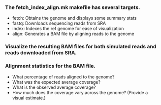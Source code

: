### The fetch_index_align.mk makefile has several targets.
- fetch: Obtains the genome and displays some summary stats
- fastq: Downloads sequencing reads from SRA
- index: Indexes the ref genome for ease of visualization
- align: Generates a BAM file by aligning reads to the genome

### Visualize the resulting BAM files for both simulated reads and reads downloaded from SRA.

### Alignment statistics for the BAM file.
- What percentage of reads aligned to the genome?
- What was the expected average coverage?
- What is the observed average coverage?
- How much does the coverage vary across the genome? (Provide a visual estimate.)
